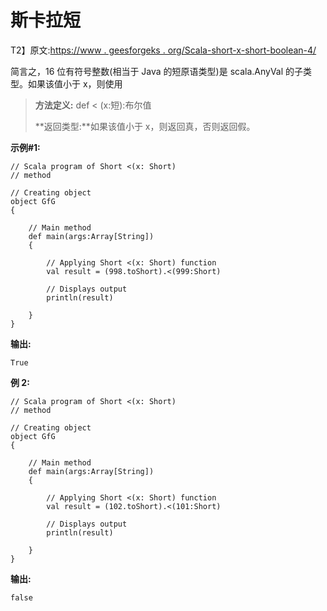 # 斯卡拉短

T2】原文:[https://www . geesforgeks . org/Scala-short-x-short-boolean-4/](https://www.geeksforgeeks.org/scala-short-x-short-boolean-4/)

简言之，16 位有符号整数(相当于 Java 的短原语类型)是 scala.AnyVal 的子类型。如果该值小于 x，则使用

> **方法定义:** def < (x:短):布尔值
> 
> **返回类型:**如果该值小于 x，则返回真，否则返回假。

**示例#1:**

```
// Scala program of Short <(x: Short) 
// method 

// Creating object 
object GfG 
{ 

    // Main method 
    def main(args:Array[String]) 
    { 

        // Applying Short <(x: Short) function 
        val result = (998.toShort).<(999:Short)

        // Displays output 
        println(result) 

    } 
} 
```

**输出:**

```
True

```

**例 2:**

```
// Scala program of Short <(x: Short) 
// method 

// Creating object 
object GfG 
{ 

    // Main method 
    def main(args:Array[String]) 
    { 

        // Applying Short <(x: Short) function 
        val result = (102.toShort).<(101:Short)

        // Displays output 
        println(result) 

    } 
} 
```

**输出:**

```
false

```